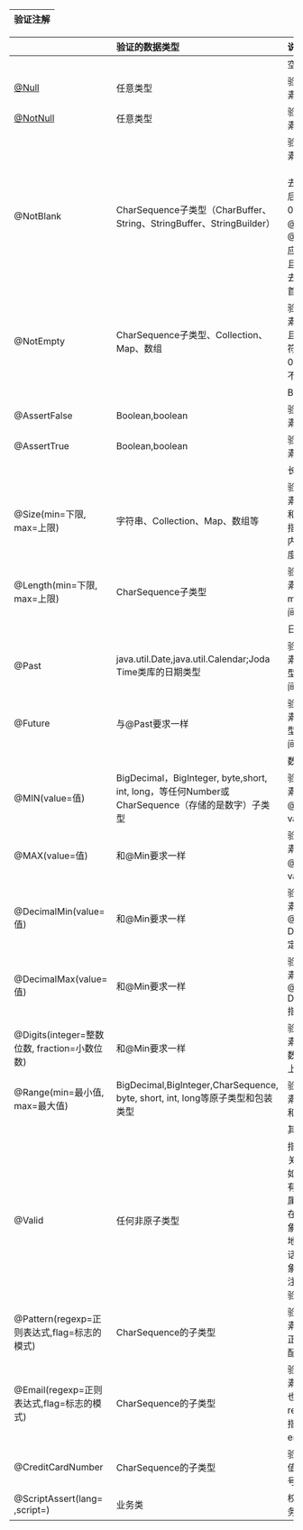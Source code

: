 | 验证注解 |
| :--- |


|  | 验证的数据类型 | 说明 |
| :--- | :--- | :--- |
|  |  | 空检查 |
| [@Null](https://my.oschina.net/u/561366) | 任意类型 | 验证注解的元素值是null |
| [@NotNull](https://my.oschina.net/notnull) | 任意类型 | 验证注解的元素不是null |
| @NotBlank | CharSequence子类型（CharBuffer、String、StringBuffer、StringBuilder） | 验证注解的元素值不为空（不为null、去除首尾空格后长度不为0），不同于@NotEmpty，@NotBlank只应用于字符串且在比较时会去除字符串的首尾空格 |
| @NotEmpty | CharSequence子类型、Collection、Map、数组 | 验证注解的元素值不为null且不为空（字符串长度不为0、集合大小不为0） |
|  |  | Boolean检查 |
| @AssertFalse | Boolean,boolean | 验证注解的元素值是false |
| @AssertTrue | Boolean,boolean | 验证注解的元素值是true |
|  |  | 长度检查 |
| @Size\(min=下限, max=上限\) | 字符串、Collection、Map、数组等 | 验证注解的元素值的在min和max（包含）指定区间之内，如字符长度、集合大小 |
| @Length\(min=下限, max=上限\) | CharSequence子类型 | 验证注解的元素值长度在min和max区间内 |
|  |  | 日期检查 |
| @Past | java.util.Date,java.util.Calendar;Joda Time类库的日期类型 | 验证注解的元素值（日期类型）比当前时间早 |
| @Future | 与@Past要求一样 | 验证注解的元素值（日期类型）比当前时间晚 |
|  |  | 数值检查 |
| @MIN\(value=值\) | BigDecimal，BigInteger, byte,short, int, long，等任何Number或CharSequence（存储的是数字）子类型 | 验证注解的元素值大于等于@Min指定的value值 |
| @MAX\(value=值\) | 和@Min要求一样 | 验证注解的元素值小于等于@Max指定的value值 |
| @DecimalMin\(value=值\) | 和@Min要求一样 | 验证注解的元素值大于等于@ DecimalMin指定的value值 |
| @DecimalMax\(value=值\) | 和@Min要求一样 | 验证注解的元素值小于等于@ DecimalMax指定的value值 |
| @Digits\(integer=整数位数, fraction=小数位数\) | 和@Min要求一样 | 验证注解的元素值的整数位数和小数位数上限 |
| @Range\(min=最小值, max=最大值\) | BigDecimal,BigInteger,CharSequence, byte, short, int, long等原子类型和包装类型 | 验证注解的元素值在最小值和最大值之间 |
|  |  | 其他检查 |
| @Valid | 任何非原子类型 | 指定递归验证关联的对象；如用户对象中有个地址对象属性，如果想在验证用户对象时一起验证地址对象的话，在地址对象上加@Valid注解即可级联验证 |
| @Pattern\(regexp=正则表达式,flag=标志的模式\) | CharSequence的子类型 | 验证注解的元素值与指定的正则表达式匹配 |
| @Email\(regexp=正则表达式,flag=标志的模式\) | CharSequence的子类型 | 验证注解的元素值是Email，也可以通过regexp和flag指定自定义的email格式 |
| @CreditCardNumber | CharSequence的子类型 | 验证注解元素值是信用卡卡号 |
| @ScriptAssert\(lang= ,script=\) | 业务类 | 校验复杂的业务逻辑 |



